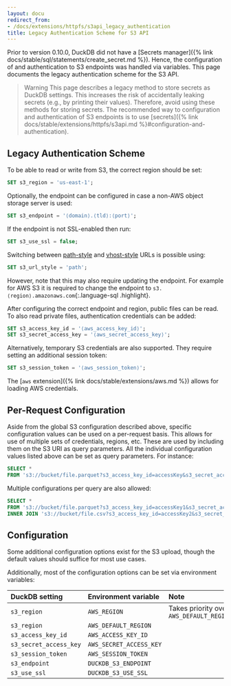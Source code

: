 ```yaml
---
layout: docu
redirect_from:
- /docs/extensions/httpfs/s3api_legacy_authentication
title: Legacy Authentication Scheme for S3 API
---
```


Prior to version 0.10.0, DuckDB did not have a [Secrets manager]({% link docs/stable/sql/statements/create_secret.md %}). Hence, the configuration of and authentication to S3 endpoints was handled via variables. This page documents the legacy authentication scheme for the S3 API.

> Warning This page describes a legacy method to store secrets as DuckDB settings.
> This increases the risk of accidentally leaking secrets (e.g., by printing their values).
> Therefore, avoid using these methods for storing secrets.
> The recommended way to configuration and authentication of S3 endpoints is to use [secrets]({% link docs/stable/extensions/httpfs/s3api.md %}#configuration-and-authentication).

## Legacy Authentication Scheme

To be able to read or write from S3, the correct region should be set:

```sql
SET s3_region = 'us-east-1';
```

Optionally, the endpoint can be configured in case a non-AWS object storage server is used:

```sql
SET s3_endpoint = '⟨domain⟩.⟨tld⟩:⟨port⟩';
```

If the endpoint is not SSL-enabled then run:

```sql
SET s3_use_ssl = false;
```

Switching between [path-style](https://docs.aws.amazon.com/AmazonS3/latest/userguide/VirtualHosting.html#path-style-access) and [vhost-style](https://docs.aws.amazon.com/AmazonS3/latest/userguide/VirtualHosting.html#virtual-hosted-style-access) URLs is possible using:

```sql
SET s3_url_style = 'path';
```

However, note that this may also require updating the endpoint. For example for AWS S3 it is required to change the endpoint to `s3.⟨region⟩.amazonaws.com`{:.language-sql .highlight}.

After configuring the correct endpoint and region, public files can be read. To also read private files, authentication credentials can be added:

```sql
SET s3_access_key_id = '⟨aws_access_key_id⟩';
SET s3_secret_access_key = '⟨aws_secret_access_key⟩';
```

Alternatively, temporary S3 credentials are also supported. They require setting an additional session token:

```sql
SET s3_session_token = '⟨aws_session_token⟩';
```

The [`aws` extension]({% link docs/stable/extensions/aws.md %}) allows for loading AWS credentials.

## Per-Request Configuration

Aside from the global S3 configuration described above, specific configuration values can be used on a per-request basis. This allows for use of multiple sets of credentials, regions, etc. These are used by including them on the S3 URI as query parameters. All the individual configuration values listed above can be set as query parameters. For instance:

```sql
SELECT *
FROM 's3://bucket/file.parquet?s3_access_key_id=accessKey&s3_secret_access_key=secretKey';
```

Multiple configurations per query are also allowed:

```sql
SELECT *
FROM 's3://bucket/file.parquet?s3_access_key_id=accessKey1&s3_secret_access_key=secretKey1' t1
INNER JOIN 's3://bucket/file.csv?s3_access_key_id=accessKey2&s3_secret_access_key=secretKey2' t2;
```

## Configuration

Some additional configuration options exist for the S3 upload, though the default values should suffice for most use cases.

Additionally, most of the configuration options can be set via environment variables:

| DuckDB setting         | Environment variable    | Note                                     |
|:-----------------------|:------------------------|:-----------------------------------------|
| `s3_region`            | `AWS_REGION`            | Takes priority over `AWS_DEFAULT_REGION` |
| `s3_region`            | `AWS_DEFAULT_REGION`    |                                          |
| `s3_access_key_id`     | `AWS_ACCESS_KEY_ID`     |                                          |
| `s3_secret_access_key` | `AWS_SECRET_ACCESS_KEY` |                                          |
| `s3_session_token`     | `AWS_SESSION_TOKEN`     |                                          |
| `s3_endpoint`          | `DUCKDB_S3_ENDPOINT`    |                                          |
| `s3_use_ssl`           | `DUCKDB_S3_USE_SSL`     |                                          |
